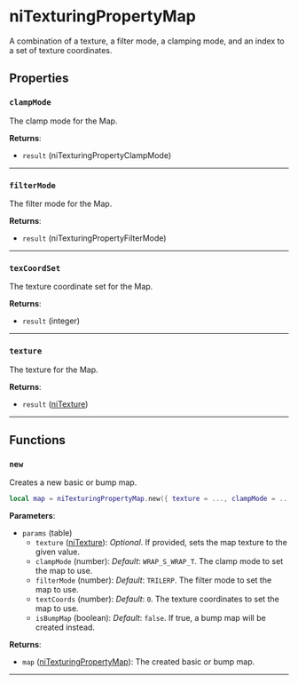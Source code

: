 <!---
	This file is autogenerated. Do not edit this file manually. Your changes will be ignored.
	More information: https://github.com/MWSE/MWSE/tree/master/docs
-->

# niTexturingPropertyMap

A combination of a texture, a filter mode, a clamping mode, and an index to a set of texture coordinates.

## Properties

### `clampMode`

The clamp mode for the Map.

**Returns**:

* `result` (niTexturingPropertyClampMode)

***

### `filterMode`

The filter mode for the Map.

**Returns**:

* `result` (niTexturingPropertyFilterMode)

***

### `texCoordSet`

The texture coordinate set for the Map.

**Returns**:

* `result` (integer)

***

### `texture`

The texture for the Map.

**Returns**:

* `result` ([niTexture](../../types/niTexture))

***

## Functions

### `new`

Creates a new basic or bump map.

```lua
local map = niTexturingPropertyMap.new({ texture = ..., clampMode = ..., filterMode = ..., textCoords = ..., isBumpMap = ... })
```

**Parameters**:

* `params` (table)
	* `texture` ([niTexture](../../types/niTexture)): *Optional*. If provided, sets the map texture to the given value.
	* `clampMode` (number): *Default*: `WRAP_S_WRAP_T`. The clamp mode to set the map to use.
	* `filterMode` (number): *Default*: `TRILERP`. The filter mode to set the map to use.
	* `textCoords` (number): *Default*: `0`. The texture coordinates to set the map to use.
	* `isBumpMap` (boolean): *Default*: `false`. If true, a bump map will be created instead.

**Returns**:

* `map` ([niTexturingPropertyMap](../../types/niTexturingPropertyMap)): The created basic or bump map.

***

